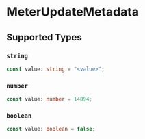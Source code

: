# MeterUpdateMetadata


## Supported Types

### `string`

```typescript
const value: string = "<value>";
```

### `number`

```typescript
const value: number = 14894;
```

### `boolean`

```typescript
const value: boolean = false;
```

